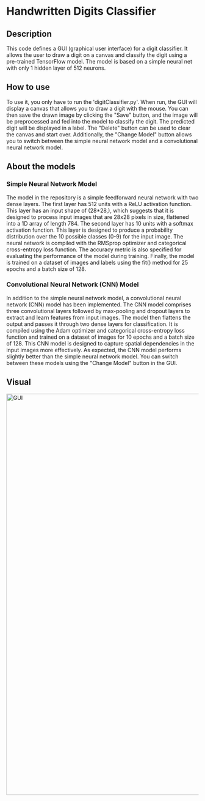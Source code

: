 # Handwritten Digits Classifier

## Description
This code defines a GUI (graphical user interface) for a digit classifier. It allows the user to draw a digit on a canvas and classify the digit using a pre-trained TensorFlow model. The model is based on a simple neural net with only 1 hidden layer of 512 neurons.

## How to use
To use it, you only have to run the 'digitClassifier.py'. When run, the GUI will display a canvas that allows you to draw a digit with the mouse. You can then save the drawn image by clicking the "Save" button, and the image will be preprocessed and fed into the model to classify the digit. The predicted digit will be displayed in a label. The "Delete" button can be used to clear the canvas and start over. Additionally, the "Change Model" button allows you to switch between the simple neural network model and a convolutional neural network model.

## About the models

### Simple Neural Network Model
The model in the repository is a simple feedforward neural network with two dense layers. The first layer has 512 units with a ReLU activation function. This layer has an input shape of (28*28,), which suggests that it is designed to process input images that are 28x28 pixels in size, flattened into a 1D array of length 784. The second layer has 10 units with a softmax activation function. This layer is designed to produce a probability distribution over the 10 possible classes (0-9) for the input image. The neural network is compiled with the RMSprop optimizer and categorical cross-entropy loss function. The accuracy metric is also specified for evaluating the performance of the model during training. Finally, the model is trained on a dataset of images and labels using the fit() method for 25 epochs and a batch size of 128.

### Convolutional Neural Network (CNN) Model
In addition to the simple neural network model, a convolutional neural network (CNN) model has been implemented. The CNN model comprises three convolutional layers followed by max-pooling and dropout layers to extract and learn features from input images. The model then flattens the output and passes it through two dense layers for classification. It is compiled using the Adam optimizer and categorical cross-entropy loss function and trained on a dataset of images for 10 epochs and a batch size of 128. This CNN model is designed to capture spatial dependencies in the input images more effectively. As expected, the CNN model performs slightly better than the simple neural network model. You can switch between these models using the "Change Model" button in the GUI.

## Visual
  
<img width="1050" alt="GUI" src="https://user-images.githubusercontent.com/90279135/234730629-dd2d4a0a-b997-4dca-9902-795010e34103.png">
